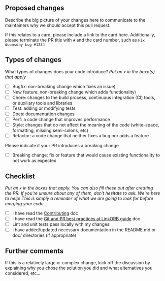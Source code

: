 ## Proposed changes

Describe the big picture of your changes here to communicate to the maintainers why we should accept this pull request.

If this relates to a card, please include a link to the card here. Additionally, please terminate the PR title with `#` and the card number, such as `Fix doomsday bug #1234`

## Types of changes

What types of changes does your code introduce?
_Put an `x` in the boxe(s) that apply_

- [ ] Bugfix: non-breaking change which fixes an issue)
- [ ] New feature: non-breaking change which adds functionality)
- [ ] Chore: changes to the build process, continuous integration (CI) tools, or auxiliary tools and libraries
- [ ] Test: adding or modifying tests
- [ ] Docs: documentation changes
- [ ] Perf: a code change that improves performance
- [ ] Style: changes that do not affect the meaning of the code (white-space, formatting, missing semi-colons, etc)
- [ ] Refactor: a code change that neither fixes a bug nor adds a feature

Please indicate if your PR introduces a breaking change
- [ ] Breaking change: fix or feature that would cause existing functionality to not work as expected

## Checklist

_Put an `x` in the boxes that apply. You can also fill these out after creating the PR. If you're unsure about any of them, don't hesitate to ask. We're here to help! This is simply a reminder of what we are going to look for before merging your code._

- [ ] I have read the [Contributing](https://github.com/linkorb/.github/blob/master/CONTRIBUTING.md) doc
- [ ] I have read the [Git and PR best practices at LinkORB guide](https://engineering.linkorb.com/topics/github-codespaces/articles/git-pr-practices/) doc
- [ ] Lint and unit tests pass locally with my changes
- [ ] I have added/updated necessary documentation in the README.md or doc/ directories (if appropriate)

## Further comments

If this is a relatively large or complex change, kick off the discussion by explaining why you chose the solution you did and what alternatives you considered, etc...
